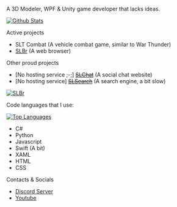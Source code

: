A 3D Modeler, WPF & Unity game developer that lacks ideas.

[![Github Stats](https://github-readme-stats.vercel.app/api?username=SLT-World&show_icons=true&theme=dark)](https://github.com/SLT-World/)

Active projects
- SLT Combat (A vehicle combat game, similar to War Thunder)
- [SLBr](https://github.com/SLT-World/SLBr) (A web browser)

Other proud projects
- [No hosting service ;-;] ~~[SLChat](https://chat.slsearch.eu.org/)~~ (A social chat website)
- [No hosting service] ~~[SLSearch](https://slsearch.eu.org/)~~ (A search engine, a bit slow)

[![SLBr](https://github-readme-stats.vercel.app/api/pin/?username=SLT-World&repo=SLBr&theme=dark)](https://github.com/SLT-World/SLBr)

Code languages that I use:

[![Top Languages](https://github-readme-stats.vercel.app/api/top-langs/?username=SLT-World&theme=dark)](https://github.com/SLT-World/)
- C#
- Python
- Javascript
- Swift (A bit)
- XAML
- HTML
- CSS

Contacts & Socials
- [Discord Server](https://discord.gg/fNmFUjmcNn)
- [Youtube](https://www.youtube.com/@SLT-World)
